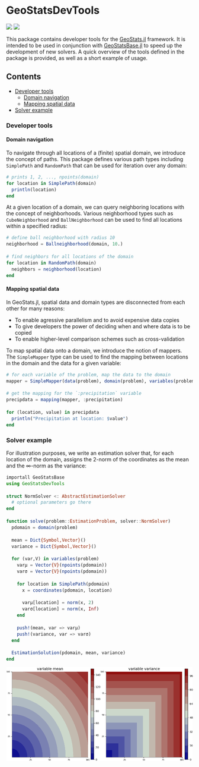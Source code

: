 # GeoStatsDevTools

[![][travis-img]][travis-url] [![][julia-pkg-img]][julia-pkg-url]

This package contains developer tools for the [GeoStats.jl](https://github.com/juliohm/GeoStats.jl)
framework. It is intended to be used in conjunction with [GeoStatsBase.jl](https://github.com/juliohm/GeoStatsBase.jl)
to speed up the development of new solvers. A quick overview of the tools defined in the package is
provided, as well as a short example of usage.

## Contents

- [Developer tools](#developer-tools)
  - [Domain navigation](#domain-navigation)
  - [Mapping spatial data](#mapping-spatial-data)
- [Solver example](#solver-example)

### Developer tools

#### Domain navigation

To navigate through all locations of a (finite) spatial domain, we introduce the concept of paths. This package
defines various path types including `SimplePath` and `RandomPath` that can be used for iteration over any domain:

```julia
# prints 1, 2, ..., npoints(domain)
for location in SimplePath(domain)
  println(location)
end
```

At a given location of a domain, we can query neighboring locations with the concept of neighborhoods. Various
neighborhood types such as `CubeNeighborhood` and `BallNeighborhood` can be used to find all locations within a
specified radius:

```julia
# define ball neighborhood with radius 10
neighborhood = Ballneighborhood(domain, 10.)

# find neighbors for all locations of the domain
for location in RandomPath(domain)
  neighbors = neighborhood(location)
end
```

#### Mapping spatial data

In GeoStats.jl, spatial data and domain types are disconnected from each other for many reasons:

- To enable agressive parallelism and to avoid expensive data copies
- To give developers the power of deciding when and where data is to be copied
- To enable higher-level comparison schemes such as cross-validation

To map spatial data onto a domain, we introduce the notion of mappers. The `SimpleMapper` type can be used
to find the mapping between locations in the domain and the data for a given variable:

```julia
# for each variable of the problem, map the data to the domain
mapper = SimpleMapper(data(problem), domain(problem), variables(problem))

# get the mapping for the `:precipitation` variable
precipdata = mapping(mapper, :precipitation)

for (location, value) in precipdata
  println("Precipitation at location: $value")
end
```

### Solver example

For illustration purposes, we write an estimation solver that, for each location of the domain, assigns the
2-norm of the coordinates as the mean and the ∞-norm as the variance:

```julia
importall GeoStatsBase
using GeoStatsDevTools

struct NormSolver <: AbstractEstimationSolver
  # optional parameters go there
end

function solve(problem::EstimationProblem, solver::NormSolver)
  pdomain = domain(problem)

  mean = Dict{Symbol,Vector}()
  variance = Dict{Symbol,Vector}()

  for (var,V) in variables(problem)
    varμ = Vector{V}(npoints(pdomain))
    varσ = Vector{V}(npoints(pdomain))

    for location in SimplePath(pdomain)
      x = coordinates(pdomain, location)

      varμ[location] = norm(x, 2)
      varσ[location] = norm(x, Inf)
    end

    push!(mean, var => varμ)
    push!(variance, var => varσ)
  end

  EstimationSolution(pdomain, mean, variance)
end
```
![NormSolver](docs/NormSolver.png)

[travis-img]: https://travis-ci.org/juliohm/GeoStatsDevTools.jl.svg?branch=master
[travis-url]: https://travis-ci.org/juliohm/GeoStatsDevTools.jl

[julia-pkg-img]: http://pkg.julialang.org/badges/GeoStatsDevTools_0.6.svg
[julia-pkg-url]: http://pkg.julialang.org/?pkg=GeoStatsDevTools
